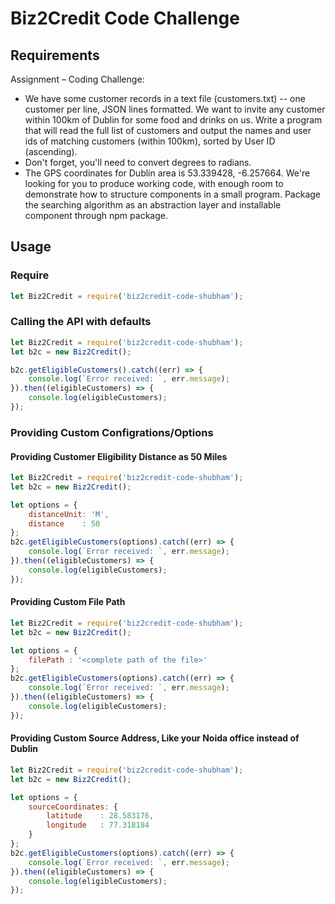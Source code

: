 # Biz2Credit Code Challenge

## Requirements

Assignment – Coding Challenge:
- We have some customer records in a text file (customers.txt) -- one customer per line, JSON lines formatted. We want to invite any customer within 100km of Dublin for some food and drinks on us. Write a program that will read the full list of customers and output the names and user ids of matching customers (within 100km), sorted by User ID (ascending).
- Don't forget, you'll need to convert degrees to radians.
- The GPS coordinates for Dublin area is 53.339428, -6.257664. We're looking for you to produce working code, with enough room to demonstrate how to structure components in a small program. Package the searching algorithm as an abstraction layer and installable component through npm package.

## Usage

### Require

```javascript
let Biz2Credit = require('biz2credit-code-shubham');
```

### Calling the API with defaults

```javascript
let Biz2Credit = require('biz2credit-code-shubham');
let b2c = new Biz2Credit();

b2c.getEligibleCustomers().catch((err) => {
	console.log(`Error received: `, err.message);
}).then((eligibleCustomers) => {
	console.log(eligibleCustomers);
});
```

### Providing Custom Configrations/Options

#### Providing Customer Eligibility Distance as 50 Miles
```javascript
let Biz2Credit = require('biz2credit-code-shubham');
let b2c = new Biz2Credit();

let options = {
	distanceUnit: 'M',
	distance 	: 50
};
b2c.getEligibleCustomers(options).catch((err) => {
	console.log(`Error received: `, err.message);
}).then((eligibleCustomers) => {
	console.log(eligibleCustomers);
});
```

#### Providing Custom File Path
```javascript
let Biz2Credit = require('biz2credit-code-shubham');
let b2c = new Biz2Credit();

let options = {
	filePath : '<complete path of the file>'
};
b2c.getEligibleCustomers(options).catch((err) => {
	console.log(`Error received: `, err.message);
}).then((eligibleCustomers) => {
	console.log(eligibleCustomers);
});
```

#### Providing Custom Source Address, Like your Noida office instead of Dublin

```javascript
let Biz2Credit = require('biz2credit-code-shubham');
let b2c = new Biz2Credit();

let options = {
	sourceCoordinates: {
		latitude	: 28.583176,
		longitude	: 77.318184
	}
};
b2c.getEligibleCustomers(options).catch((err) => {
	console.log(`Error received: `, err.message);
}).then((eligibleCustomers) => {
	console.log(eligibleCustomers);
});
```